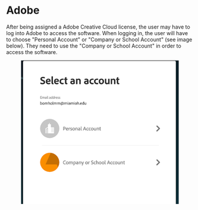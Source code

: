 # Adobe

After being assigned a Adobe Creative Cloud license, the user may have to log into Adobe to access the software. When logging in, the user will have to choose "Personal Account" or "Company or School Account" (see image below). They need to use the "Company or School Account" in order to access the software.

<figure><img src="../.gitbook/assets/adobe-account-select.png" alt=""><figcaption></figcaption></figure>
